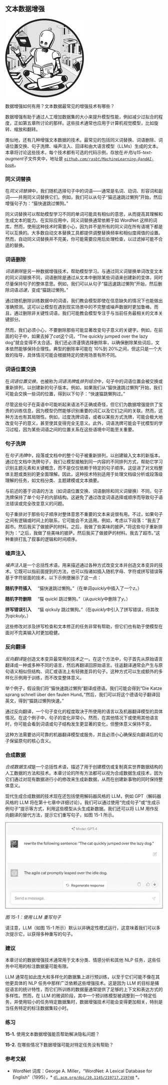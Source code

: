 ## **文本数据增强**

![Image](img/common.jpg)

数据增强如何有用？文本数据最常见的增强技术有哪些？

数据增强有助于通过人工增加数据集的大小来提升模型性能，例如减少过拟合的程度，正如第五章所讨论的那样。这些技术通常也应用于计算机视觉模型，比如旋转、缩放和翻转。

类似地，还有几种增强文本数据的技术。最常见的包括同义词替换、词语删除、词语位置交换、句子洗牌、噪声注入、回译和由大语言模型（LLMs）生成的文本。本章将讨论这些技术，每个技术都有可选的代码示例，存放在*补充/q15-text-augment*子文件夹中，地址是 *[`github.com/rasbt/MachineLearning-QandAI-book`](https://github.com/rasbt/MachineLearning-QandAI-book)*。

### **同义词替换**

在*同义词替换*中，我们随机选择句子中的词语——通常是名词、动词、形容词和副词——并用同义词替换它们。例如，我们可以从句子“猫迅速跳过懒狗”开始，然后增强句子为：“猫快速跳过懒狗。”

同义词替换可以帮助模型学习不同的单词可能具有相似的意思，从而提高其理解和生成文本的能力。在实际应用中，同义词替换通常依赖于如 WordNet 这样的词库。然而，使用这种技术时需要小心，因为并不是所有的同义词在所有语境下都是可以互换的。大多数自动文本替换工具都提供调整替换频率和相似度阈值的设置。然而，自动同义词替换并不完美，你可能需要应用后处理检查，以过滤掉可能不合适的替换。

### **词语删除**

*词语删除*是另一种数据增强技术，帮助模型学习。与通过同义词替换单词改变文本的同义词替换不同，词语删除是通过从文本中删除某些词语来创建新的变体，同时尽量保持句子的整体意思。例如，我们可以从句子“猫迅速跳过懒狗”开始，然后删除词语*迅速*，变成“猫跳过懒狗。”

通过随机删除训练数据中的词语，我们教会模型即使在信息缺失的情况下也能做出准确预测。这可以让模型在遇到现实场景中的不完整或噪声数据时更加鲁棒。而且，通过删除非关键性词语，我们可能教会模型专注于与当前任务最相关的文本关键部分。

然而，我们必须小心，不要删除那些可能显著改变句子意义的关键字。例如，在前面的句子中，如果去掉了*cat*这个词，“The quickly jumped over the lazy dog”就会变得不太合适。我们还必须谨慎选择删除率，以确保删除某些词后，文本依然能够保持合理性。典型的删除率可能在 10%到 20%之间，但这只是一个大致的指导，具体情况可能会根据特定的使用场景有所不同。

### **词语位置交换**

在*词语位置交换*，也被称为*词语洗牌*或*排列组合*中，句子中的词语位置会被交换或重新排列，以创建新的句子版本。例如，如果我们从“猫快速跳过懒狗”开始，我们可能会交换一些词的位置，得到以下句子：“快速猫跳懒狗过。”

尽管这些句子在英语中可能听起来语法不正确或奇怪，但它们为数据增强提供了宝贵的训练信息，因为模型仍然能够识别重要的词汇以及它们之间的关联。然而，这种方法也有其局限性。例如，过度洗牌词语，或者以某些方式洗牌，可能会极大地改变句子的意义，甚至使其变得完全无意义。此外，词语洗牌可能会干扰模型的学习过程，因为某些词语之间的位置关系在这些语境中可能至关重要。

### **句子洗牌**

在*句子洗牌*中，段落或文档中的整个句子被重新排列，以创建输入文本的新版本。通过在文档中洗牌句子，我们让模型接触到同一内容的不同排列方式，帮助它学习识别主题元素和关键概念，而不是仅仅依赖于特定的句子顺序。这促进了对文档整体主题或类别的更全面理解。因此，这种技术特别适用于处理文档级分析或段落级理解的任务，如文档分类、主题建模或文本摘要。

与前述的基于词语的方法（如词语位置交换、词语删除和同义词替换）不同，句子洗牌保持了单个句子的内部结构。这避免了通过改变词语选择或顺序而导致句子语法错误或完全改变意义的问题。

句子重排对于那些句子顺序对整体意思不重要的文本来说很有用。不过，如果句子之间有逻辑或时间上的联系，它可能会不太适用。例如，考虑以下段落：“我去了超市。然后我买了做披萨的材料。之后，我做了些美味的披萨。”将这些句子重新排列为：“之后，我做了些美味的披萨。然后我买了做披萨的材料。我去了超市。”这种重排打乱了叙事的逻辑和时间顺序。

### **噪声注入**

*噪声注入*是一个总括性术语，用来描述通过各种方式改变文本并创造文本变异的技术。它既可以指前面提到的方法，也可以指诸如插入随机字母、字符或拼写错误等基于字符层面的技术，以下示例便展示了这一点：

**随机字符插入**     “猫快速跳过懒狗。”（在单词*quickly*中插入了一个*z*。）

**随机字符删除**     “猫 quickl 跳过懒狗。”（从*quickly*中删除了*y*。）

**拼写错误引入**     “猫 qickuly 跳过懒狗。”（在*quickly*中引入了拼写错误，将其改为*qickuly*。）

这些修改对涉及拼写检查和文本修正的任务非常有帮助，但它们也有助于使模型在面对不完美输入时更加稳健。

### **反向翻译**

*反向翻译*是创造文本变异最常用的技术之一。在这个方法中，句子首先从原始语言翻译成一种或多种不同的语言，然后再翻译回原始语言。往返翻译通常会产生与原句语义相似但结构、词汇或语法上有轻微差异的句子。这种方式可以生成额外的多样化示例用于训练，而不改变整体意义。

举个例子，假设我们将“猫快速跳过懒狗”翻译成德语。我们可能会得到“Die Katze sprang schnell über den faulen Hund。”然后，我们可以将这个德语句子翻译回英文，得到“猫跳过懒狗快速。”

通过反向翻译，一个句子变化的程度取决于所使用的语言以及机器翻译模型的具体情况。在这个例子中，句子的变化非常小。然而，在其他情况下或使用其他语言时，你可能会看到词语或句子结构发生更显著的变化，但整体意义保持不变。

这种方法需要访问可靠的机器翻译模型或服务，并且必须小心确保反向翻译后的句子保留原句的核心含义。

### **合成数据**

*合成数据生成*是一个总括性术语，描述了用于创建模仿或复制真实世界数据结构的人工数据的方法和技术。本章讨论的所有方法都可以视为合成数据生成技术，因为它们通过对现有数据进行小的修改来生成新数据，从而在创建新事物的同时保持整体意义。

现代生成合成数据的技术现在还包括使用解码器风格的 LLM，例如 GPT（解码器风格的 LLM 将在第十七章中详细讨论）。我们可以通过使用“完成句子”或“生成示例句子”提示等方式，利用这些模型从头生成新数据。我们还可以将 LLM 用作反向翻译的替代方法，提示它们重写句子，如图 15-1 所示。

![Image](img/15fig01.jpg)

*图 15-1：使用 LLM 重写句子*

请注意，LLM（如图 15-1 所示）默认以非确定性模式运行，这意味着我们可以多次提示它，以获得多种重写的句子。

### **建议**

本章讨论的数据增强技术通常用于文本分类、情感分析和其他 NLP 任务，这些任务中可用的标注数据量可能有限。

LLM 通常在如此庞大和多样化的数据集上进行预训练，以至于它们可能不像在其他更具体的 NLP 任务中那样广泛依赖这些增强技术。这是因为 LLM 的目标是捕捉语言的统计特性，而它们所训练的数据量通常提供了足够的上下文和表达方式的多样性。然而，在 LLM 的微调阶段，其中一个预训练模型被调整到一个特定任务，并使用较小的任务特定数据集时，数据增强技术可能会变得更加相关，特别是当任务特定的标注数据集较小时。

### **练习**

**15-1.** 使用文本数据增强能否帮助解决隐私问题？

**15-2.** 在哪些情况下数据增强可能对特定任务没有帮助？

### **参考文献**

+   WordNet 词库：George A. Miller，“WordNet: A Lexical Database for English”（1995），* [`dl.acm.org/doi/10.1145/219717.219748`](https://dl.acm.org/doi/10.1145/219717.219748) *。
